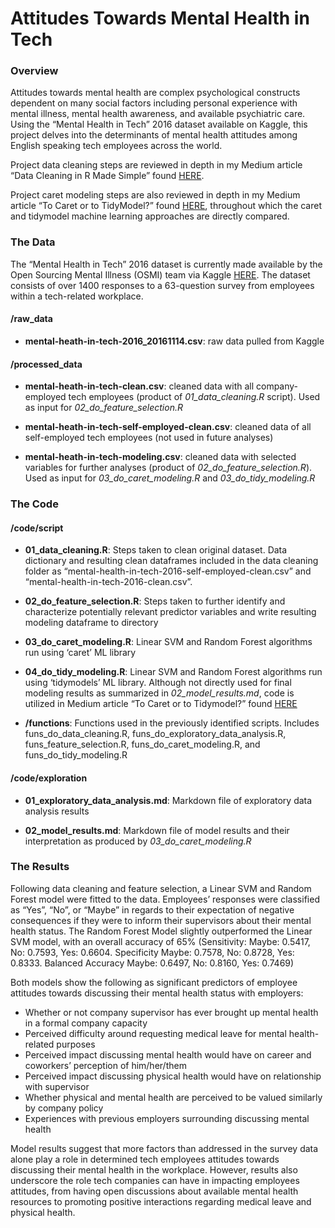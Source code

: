 Attitudes Towards Mental Health in Tech
================

### Overview

Attitudes towards mental health are complex psychological constructs
dependent on many social factors including personal experience with
mental illness, mental health awareness, and available psychiatric care.
Using the “Mental Health in Tech” 2016 dataset available on Kaggle, this
project delves into the determinants of mental health attitudes among
English speaking tech employees across the world.

Project data cleaning steps are reviewed in depth in my Medium article
“Data Cleaning in R Made Simple” found [HERE](https://towardsdatascience.com/data-cleaning-in-r-made-simple-1b77303b0b17).

Project caret modeling steps are also reviewed in depth in my Medium
article “To Caret or to TidyModel?” found [HERE](xxx), throughout which
the caret and tidymodel machine learning approaches are directly
compared.

### The Data

The “Mental Health in Tech” 2016 dataset is currently made available by
the Open Sourcing Mental Illness (OSMI) team via Kaggle
[HERE](https://www.kaggle.com/osmi/mental-health-in-tech-2016). The
dataset consists of over 1400 responses to a 63-question survey from
employees within a tech-related workplace.

#### /raw\_data

  - **mental-heath-in-tech-2016\_20161114.csv**: raw data pulled from
    Kaggle

#### /processed\_data

  - **mental-heath-in-tech-clean.csv**: cleaned data with all
    company-employed tech employees (product of *01\_data\_cleaning.R*
    script). Used as input for *02\_do\_feature\_selection.R*

  - **mental-heath-in-tech-self-employed-clean.csv**: cleaned data of
    all self-employed tech employees (not used in future analyses)

  - **mental-heath-in-tech-modeling.csv**: cleaned data with selected
    variables for further analyses (product of
    *02\_do\_feature\_selection.R*). Used as input for
    *03\_do\_caret\_modeling.R* and *03\_do\_tidy\_modeling.R*

### The Code

#### /code/script

  - **01\_data\_cleaning.R**: Steps taken to clean original dataset.
    Data dictionary and resulting clean dataframes included in the data
    cleaning folder as
    “mental-health-in-tech-2016-self-employed-clean.csv” and
    “mental-health-in-tech-2016-clean.csv”.

  - **02\_do\_feature\_selection.R**: Steps taken to further identify
    and characterize potentially relevant predictor variables and write
    resulting modeling dataframe to directory

  - **03\_do\_caret\_modeling.R**: Linear SVM and Random Forest
    algorithms run using ‘caret’ ML library

  - **04\_do\_tidy\_modeling.R**: Linear SVM and Random Forest
    algorithms run using ‘tidymodels’ ML library. Although not directly
    used for final modeling results as summarized in
    *02\_model\_results.md*, code is utilized in Medium article “To
    Caret or to Tidymodel?” found [HERE](xxx)

  - **/functions**: Functions used in the previously identified scripts.
    Includes funs\_do\_data\_cleaning.R,
    funs\_do\_exploratory\_data\_analysis.R, funs\_feature\_selection.R,
    funs\_do\_caret\_modeling.R, and funs\_do\_tidy\_modeling.R

#### /code/exploration

  - **01\_exploratory\_data\_analysis.md**: Markdown file of exploratory
    data analysis results

  - **02\_model\_results.md**: Markdown file of model results and their
    interpretation as produced by *03\_do\_caret\_modeling.R*

### The Results

Following data cleaning and feature selection, a Linear SVM and Random
Forest model were fitted to the data. Employees’ responses were
classified as “Yes”, “No”, or “Maybe” in regards to their expectation of
negative consequences if they were to inform their supervisors about
their mental health status. The Random Forest Model slightly
outperformed the Linear SVM model, with an overall accuracy of 65%
(Sensitivity: Maybe: 0.5417, No: 0.7593, Yes: 0.6604. Specificity Maybe:
0.7578, No: 0.8728, Yes: 0.8333. Balanced Accuracy Maybe: 0.6497, No:
0.8160, Yes: 0.7469)

Both models show the following as significant predictors of employee
attitudes towards discussing their mental health status with employers:

  - Whether or not company supervisor has ever brought up mental health
    in a formal company capacity
  - Perceived difficulty around requesting medical leave for mental
    health-related purposes
  - Perceived impact discussing mental health would have on career and
    coworkers’ perception of him/her/them
  - Perceived impact discussing physical health would have on
    relationship with supervisor
  - Whether physical and mental health are perceived to be valued
    similarly by company policy  
  - Experiences with previous employers surrounding discussing mental
    health

Model results suggest that more factors than addressed in the survey
data alone play a role in determined tech employees attitudes towards
discussing their mental health in the workplace. However, results also
underscore the role tech companies can have in impacting employees
attitudes, from having open discussions about available mental health
resources to promoting positive interactions regarding medical leave and
physical health.
